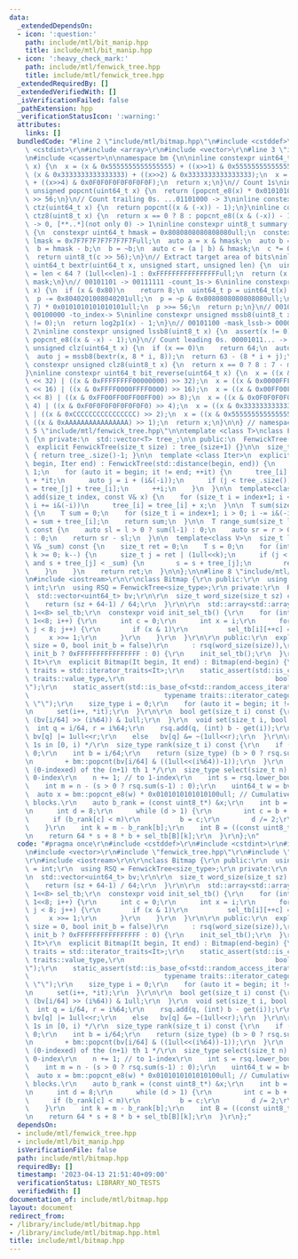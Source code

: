 ```yaml
---
data:
  _extendedDependsOn:
  - icon: ':question:'
    path: include/mtl/bit_manip.hpp
    title: include/mtl/bit_manip.hpp
  - icon: ':heavy_check_mark:'
    path: include/mtl/fenwick_tree.hpp
    title: include/mtl/fenwick_tree.hpp
  _extendedRequiredBy: []
  _extendedVerifiedWith: []
  _isVerificationFailed: false
  _pathExtension: hpp
  _verificationStatusIcon: ':warning:'
  attributes:
    links: []
  bundledCode: "#line 2 \"include/mtl/bitmap.hpp\"\n#include <cstddef>\r\n#include\
    \ <cstdint>\r\n#include <array>\r\n#include <vector>\r\n#line 3 \"include/mtl/bit_manip.hpp\"\
    \n#include <cassert>\n\nnamespace bm {\n\ninline constexpr uint64_t popcnt_e8(uint64_t\
    \ x) {\n  x = (x & 0x5555555555555555) + ((x>>1) & 0x5555555555555555);\n  x =\
    \ (x & 0x3333333333333333) + ((x>>2) & 0x3333333333333333);\n  x = (x & 0x0F0F0F0F0F0F0F0F)\
    \ + ((x>>4) & 0x0F0F0F0F0F0F0F0F);\n  return x;\n}\n// Count 1s\ninline constexpr\
    \ unsigned popcnt(uint64_t x) {\n  return (popcnt_e8(x) * 0x0101010101010101)\
    \ >> 56;\n}\n// Count trailing 0s. ...01101000 -> 3\ninline constexpr unsigned\
    \ ctz(uint64_t x) {\n  return popcnt((x & (-x)) - 1);\n}\ninline constexpr unsigned\
    \ ctz8(uint8_t x) {\n  return x == 0 ? 8 : popcnt_e8((x & (-x)) - 1);\n}\n// [00..0](8bit)\
    \ -> 0, [**..*](not only 0) -> 1\ninline constexpr uint8_t summary(uint64_t x)\
    \ {\n  constexpr uint64_t hmask = 0x8080808080808080ull;\n  constexpr uint64_t\
    \ lmask = 0x7F7F7F7F7F7F7F7Full;\n  auto a = x & hmask;\n  auto b = x & lmask;\n\
    \  b = hmask - b;\n  b = ~b;\n  auto c = (a | b) & hmask;\n  c *= 0x0002040810204081ull;\n\
    \  return uint8_t(c >> 56);\n}\n// Extract target area of bits\ninline constexpr\
    \ uint64_t bextr(uint64_t x, unsigned start, unsigned len) {\n  uint64_t mask\
    \ = len < 64 ? (1ull<<len)-1 : 0xFFFFFFFFFFFFFFFFull;\n  return (x >> start) &\
    \ mask;\n}\n// 00101101 -> 00111111 -count_1s-> 6\ninline constexpr unsigned log2p1(uint8_t\
    \ x) {\n  if (x & 0x80)\n    return 8;\n  uint64_t p = uint64_t(x) * 0x0101010101010101ull;\n\
    \  p -= 0x8040201008040201ull;\n  p = ~p & 0x8080808080808080ull;\n  p = (p >>\
    \ 7) * 0x0101010101010101ull;\n  p >>= 56;\n  return p;\n}\n// 00101100 -mask_mssb->\
    \ 00100000 -to_index-> 5\ninline constexpr unsigned mssb8(uint8_t x) {\n  assert(x\
    \ != 0);\n  return log2p1(x) - 1;\n}\n// 00101100 -mask_lssb-> 00000100 -to_index->\
    \ 2\ninline constexpr unsigned lssb8(uint8_t x) {\n  assert(x != 0);\n  return\
    \ popcnt_e8((x & -x) - 1);\n}\n// Count leading 0s. 00001011... -> 4\ninline constexpr\
    \ unsigned clz(uint64_t x) {\n  if (x == 0)\n    return 64;\n  auto i = mssb8(summary(x));\n\
    \  auto j = mssb8(bextr(x, 8 * i, 8));\n  return 63 - (8 * i + j);\n}\ninline\
    \ constexpr unsigned clz8(uint8_t x) {\n  return x == 0 ? 8 : 7 - mssb8(x);\n\
    }\ninline constexpr uint64_t bit_reverse(uint64_t x) {\n  x = ((x & 0x00000000FFFFFFFF)\
    \ << 32) | ((x & 0xFFFFFFFF00000000) >> 32);\n  x = ((x & 0x0000FFFF0000FFFF)\
    \ << 16) | ((x & 0xFFFF0000FFFF0000) >> 16);\n  x = ((x & 0x00FF00FF00FF00FF)\
    \ << 8) | ((x & 0xFF00FF00FF00FF00) >> 8);\n  x = ((x & 0x0F0F0F0F0F0F0F0F) <<\
    \ 4) | ((x & 0xF0F0F0F0F0F0F0F0) >> 4);\n  x = ((x & 0x3333333333333333) << 2)\
    \ | ((x & 0xCCCCCCCCCCCCCCCC) >> 2);\n  x = ((x & 0x5555555555555555) << 1) |\
    \ ((x & 0xAAAAAAAAAAAAAAAA) >> 1);\n  return x;\n}\n\n} // namespace bm\n#line\
    \ 5 \"include/mtl/fenwick_tree.hpp\"\n\ntemplate <class T>\nclass FenwickTree\
    \ {\n private:\n  std::vector<T> tree_;\n\n public:\n  FenwickTree() = default;\n\
    \  explicit FenwickTree(size_t size) : tree_(size+1) {}\n\n  size_t size() const\
    \ { return tree_.size()-1; }\n\n  template <class Iter>\n  explicit FenwickTree(Iter\
    \ begin, Iter end) : FenwickTree(std::distance(begin, end)) {\n    size_t i =\
    \ 1;\n    for (auto it = begin; it != end; ++it) {\n      tree_[i] = tree_[i]\
    \ + *it;\n      auto j = i + (i&(-i));\n      if (j < tree_.size())\n        tree_[j]\
    \ = tree_[j] + tree_[i];\n      ++i;\n    }\n  }\n\n  template<class V>\n  void\
    \ add(size_t index, const V& x) {\n    for (size_t i = index+1; i < tree_.size();\
    \ i += i&(-i))\n      tree_[i] = tree_[i] + x;\n  }\n\n  T sum(size_t index) const\
    \ {\n    T sum = 0;\n    for (size_t i = index+1; i > 0; i -= i&(-i))\n      sum\
    \ = sum + tree_[i];\n    return sum;\n  }\n\n  T range_sum(size_t l, size_t r)\
    \ const {\n    auto sl = l > 0 ? sum(l-1) : 0;\n    auto sr = r > 0 ? sum(r-1)\
    \ : 0;\n    return sr - sl;\n  }\n\n  template<class V>\n  size_t lower_bound(const\
    \ V& _sum) const {\n    size_t ret = 0;\n    T s = 0;\n    for (int k = 63-bm::clz(size());\
    \ k >= 0; k--) {\n      size_t j = ret | (1ull<<k);\n      if (j < tree_.size()\
    \ and s + tree_[j] < _sum) {\n        s = s + tree_[j];\n        ret = j;\n  \
    \    }\n    }\n    return ret;\n  }\n\n};\n\n#line 8 \"include/mtl/bitmap.hpp\"\
    \n#include <iostream>\r\n\r\nclass Bitmap {\r\n public:\r\n  using size_type =\
    \ int;\r\n  using RSQ = FenwickTree<size_type>;\r\n private:\r\n  RSQ rsq;\r\n\
    \  std::vector<uint64_t> bv;\r\n\r\n  size_t word_size(size_t sz) const {\r\n\
    \    return (sz + 64-1) / 64;\r\n  }\r\n\r\n  std::array<std::array<uint8_t, 9>,\
    \ 1<<8> sel_tb;\r\n  constexpr void init_sel_tb() {\r\n    for (int i = 0; i <\
    \ 1<<8; i++) {\r\n      int c = 0;\r\n      int x = i;\r\n      for (int j = 0;\
    \ j < 8; j++) {\r\n        if (x & 1)\r\n          sel_tb[i][++c] = j;\r\n   \
    \     x >>= 1;\r\n      }\r\n    }\r\n  }\r\n\r\n public:\r\n  explicit Bitmap(size_t\
    \ size = 0, bool init_b = false)\r\n      : rsq(word_size(size)),\r\n        bv(word_size(size),\
    \ init_b ? 0xFFFFFFFFFFFFFFFF : 0) {\r\n    init_sel_tb();\r\n  }\r\n  template<typename\
    \ It>\r\n  explicit Bitmap(It begin, It end) : Bitmap(end-begin) {\r\n    using\
    \ traits = std::iterator_traits<It>;\r\n    static_assert(std::is_convertible<typename\
    \ traits::value_type,\r\n                                      bool>::value, \"\
    \");\r\n    static_assert(std::is_base_of<std::random_access_iterator_tag,\r\n\
    \                                  typename traits::iterator_category>::value,\
    \ \"\");\r\n    size_type i = 0;\r\n    for (auto it = begin; it != end; ++it)\r\
    \n      set(i++, *it);\r\n  }\r\n\r\n  bool get(size_t i) const {\r\n    return\
    \ (bv[i/64] >> (i%64)) & 1ull;\r\n  }\r\n  void set(size_t i, bool b) {\r\n  \
    \  int q = i/64, r = i%64;\r\n    rsq.add(q, (int) b - get(i));\r\n    if (b)\
    \ bv[q] |= 1ull<<r;\r\n    else   bv[q] &= ~(1ull<<r);\r\n  }\r\n\r\n  /* Count\
    \ 1s in [0, i) */\r\n  size_type rank(size_t i) const {\r\n    if (i == 0) return\
    \ 0;\r\n    int b = i/64;\r\n    return (size_type) (b > 0 ? rsq.sum(b-1) : 0)\r\
    \n        + bm::popcnt(bv[i/64] & ((1ull<<(i%64))-1));\r\n  }\r\n  /* Position\
    \ (0-indexed) of the (n+1) th 1 */\r\n  size_type select(size_t n) const { //\
    \ 0-index\r\n    n += 1; // to 1-index\r\n    int s = rsq.lower_bound(n);\r\n\
    \    int m = n - (s > 0 ? rsq.sum(s-1) : 0);\r\n    uint64_t w = bv[s];\r\n  \
    \  auto x = bm::popcnt_e8(w) * 0x0101010101010100ull; // Cumulative sum for 8bit\
    \ blocks.\r\n    auto b_rank = (const uint8_t*) &x;\r\n    int b = 0;\r\n    {\r\
    \n      int d = 8;\r\n      while (d > 1) {\r\n        int c = b + d/2;\r\n  \
    \      if (b_rank[c] < m)\r\n          b = c;\r\n        d /= 2;\r\n      }\r\n\
    \    }\r\n    int k = m - b_rank[b];\r\n    int B = ((const uint8_t*) &w)[b];\r\
    \n    return 64 * s + 8 * b + sel_tb[B][k];\r\n  }\r\n};\n"
  code: "#pragma once\r\n#include <cstddef>\r\n#include <cstdint>\r\n#include <array>\r\
    \n#include <vector>\r\n#include \"fenwick_tree.hpp\"\r\n#include \"bit_manip.hpp\"\
    \r\n#include <iostream>\r\n\r\nclass Bitmap {\r\n public:\r\n  using size_type\
    \ = int;\r\n  using RSQ = FenwickTree<size_type>;\r\n private:\r\n  RSQ rsq;\r\
    \n  std::vector<uint64_t> bv;\r\n\r\n  size_t word_size(size_t sz) const {\r\n\
    \    return (sz + 64-1) / 64;\r\n  }\r\n\r\n  std::array<std::array<uint8_t, 9>,\
    \ 1<<8> sel_tb;\r\n  constexpr void init_sel_tb() {\r\n    for (int i = 0; i <\
    \ 1<<8; i++) {\r\n      int c = 0;\r\n      int x = i;\r\n      for (int j = 0;\
    \ j < 8; j++) {\r\n        if (x & 1)\r\n          sel_tb[i][++c] = j;\r\n   \
    \     x >>= 1;\r\n      }\r\n    }\r\n  }\r\n\r\n public:\r\n  explicit Bitmap(size_t\
    \ size = 0, bool init_b = false)\r\n      : rsq(word_size(size)),\r\n        bv(word_size(size),\
    \ init_b ? 0xFFFFFFFFFFFFFFFF : 0) {\r\n    init_sel_tb();\r\n  }\r\n  template<typename\
    \ It>\r\n  explicit Bitmap(It begin, It end) : Bitmap(end-begin) {\r\n    using\
    \ traits = std::iterator_traits<It>;\r\n    static_assert(std::is_convertible<typename\
    \ traits::value_type,\r\n                                      bool>::value, \"\
    \");\r\n    static_assert(std::is_base_of<std::random_access_iterator_tag,\r\n\
    \                                  typename traits::iterator_category>::value,\
    \ \"\");\r\n    size_type i = 0;\r\n    for (auto it = begin; it != end; ++it)\r\
    \n      set(i++, *it);\r\n  }\r\n\r\n  bool get(size_t i) const {\r\n    return\
    \ (bv[i/64] >> (i%64)) & 1ull;\r\n  }\r\n  void set(size_t i, bool b) {\r\n  \
    \  int q = i/64, r = i%64;\r\n    rsq.add(q, (int) b - get(i));\r\n    if (b)\
    \ bv[q] |= 1ull<<r;\r\n    else   bv[q] &= ~(1ull<<r);\r\n  }\r\n\r\n  /* Count\
    \ 1s in [0, i) */\r\n  size_type rank(size_t i) const {\r\n    if (i == 0) return\
    \ 0;\r\n    int b = i/64;\r\n    return (size_type) (b > 0 ? rsq.sum(b-1) : 0)\r\
    \n        + bm::popcnt(bv[i/64] & ((1ull<<(i%64))-1));\r\n  }\r\n  /* Position\
    \ (0-indexed) of the (n+1) th 1 */\r\n  size_type select(size_t n) const { //\
    \ 0-index\r\n    n += 1; // to 1-index\r\n    int s = rsq.lower_bound(n);\r\n\
    \    int m = n - (s > 0 ? rsq.sum(s-1) : 0);\r\n    uint64_t w = bv[s];\r\n  \
    \  auto x = bm::popcnt_e8(w) * 0x0101010101010100ull; // Cumulative sum for 8bit\
    \ blocks.\r\n    auto b_rank = (const uint8_t*) &x;\r\n    int b = 0;\r\n    {\r\
    \n      int d = 8;\r\n      while (d > 1) {\r\n        int c = b + d/2;\r\n  \
    \      if (b_rank[c] < m)\r\n          b = c;\r\n        d /= 2;\r\n      }\r\n\
    \    }\r\n    int k = m - b_rank[b];\r\n    int B = ((const uint8_t*) &w)[b];\r\
    \n    return 64 * s + 8 * b + sel_tb[B][k];\r\n  }\r\n};"
  dependsOn:
  - include/mtl/fenwick_tree.hpp
  - include/mtl/bit_manip.hpp
  isVerificationFile: false
  path: include/mtl/bitmap.hpp
  requiredBy: []
  timestamp: '2023-04-13 21:51:40+09:00'
  verificationStatus: LIBRARY_NO_TESTS
  verifiedWith: []
documentation_of: include/mtl/bitmap.hpp
layout: document
redirect_from:
- /library/include/mtl/bitmap.hpp
- /library/include/mtl/bitmap.hpp.html
title: include/mtl/bitmap.hpp
---
```

